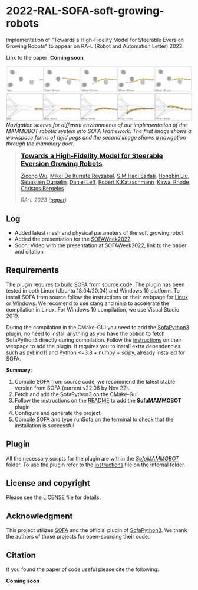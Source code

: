 # 2022-RAL-SOFA-soft-growing-robots
Implementation of "Towards a High-Fidelity Model for Steerable Eversion Growing Robots" to appear on RA-L (Robot and Automation Letter) 2023.

Link to the paper: **Coming soon**

![fig](imgs/pegs-snapshot.png "Duct navigation of the simulated MAMMOBOT")
![fig](imgs/ducts-snapshot.png)
*Navigation scenes for different environments of our implementation of the MAMMOBOT robotic system into SOFA Framework. The first image shows a workspace forms of rigid pegs and the second image shows a navigation through the mammary duct.*

><font size = 4>[**Towards a High-Fidelity Model for Steerable Eversion Growing Robots**]()</font>,
>
>[Zicong Wu](https://rvim.online/author/zicong-wu/), [Mikel De Iturrate Reyzabal](https://kclpure.kcl.ac.uk/portal/en/persons/mikel-de-iturrate-reyzabal(54d8acc4-29b6-4ea6-855c-3d25077e13f4).html), [S.M.Hadi Sadati](https://rvim.online/author/s.m.hadi-sadati/), [Hongbin Liu](http://kclhammerlab.com/people/hongbin-liu/), [Sebastien Ourselin](https://www.kcl.ac.uk/people/sebastien-ourselin), [Daniel Leff](https://www.imperial.ac.uk/people/d.leff), [Robert K.Katzschmann](https://srl.ethz.ch/the-group/prof-robert-katzschmann.html), [Kawal Rhode](https://kclpure.kcl.ac.uk/portal/kawal.rhode.html), [Christos Bergeles](https://rvim.online/author/christos-bergeles/)
>
>*RA-L 2023 ([paper]())*

## Log
* Added latest mesh and physical parameters of the soft growing robot
* Added the presentation for the [SOFAWeek2022](SofaWeek2022/SOFAWeek2022.pdf)
* Soon: Video with the presentation at SOFAWeek2022, link to the paper and citation

## Requirements
The plugin requires to build [SOFA](https://www.sofa-framework.org/) from source code. The plugin has been tested in both Linux (Ubuntu 18.04/20.04) and Windows 10 platform. To install SOFA from source follow the instructions on their webpage for [Linux](https://www.sofa-framework.org/community/doc/getting-started/build/linux/) or [Windows](https://www.sofa-framework.org/community/doc/getting-started/build/windows/). We recomend to use clang and ninja to accelerate the compilation in Linux. For Windows 10 compilation, we use Visual Studio 2019.

During the compilation in the CMake-GUI you need to add the [SofaPython3 plugin](https://sofapython3.readthedocs.io/en/latest/), no need to install anything as you have the option to fetch SofaPython3 directly during compilation. Follow the [instructions](https://sofapython3.readthedocs.io/en/latest/menu/Compilation.html) on their webpage to add the plugin. It requires you to install extra dependencies such as [pybind11](https://pybind11.readthedocs.io/en/stable/) and Python <=3.8 + numpy + scipy, already installed for SOFA.

**Summary**:

1. Compile SOFA from source code, we recommend the latest stable version from SOFA (current v22.06 by Nov 22).
1. Fetch and add the SofaPython3 on the CMake-Gui 
1. Follow the instructions on the [README](SofaMAMMOBOT/README.md) to add the **SofaMAMMOBOT** plugin
1. Configure and generate the project
1. Compile SOFA and type runSofa on the terminal to check that the installation is successful

## Plugin
All the necessary scripts for the plugin are within the *[SofaMAMMOBOT](SofaMAMMOBOT/)* folder.
To use the plugin refer to the [Instructions](SofaMAMMOBOT/README.md) file on the internal folder.

## License and copyright
Please see the [LICENSE](LICENSE) file for details.

## Acknowledgment
This project utilizes [SOFA](https://www.sofa-framework.org/) and the official plugin of [SofaPython3](https://sofapython3.readthedocs.io/en/latest/). We thank the authors of those projects for open-sourcing their code.

## Citation
If you found the paper of code useful please cite the following:

**Coming soon**

